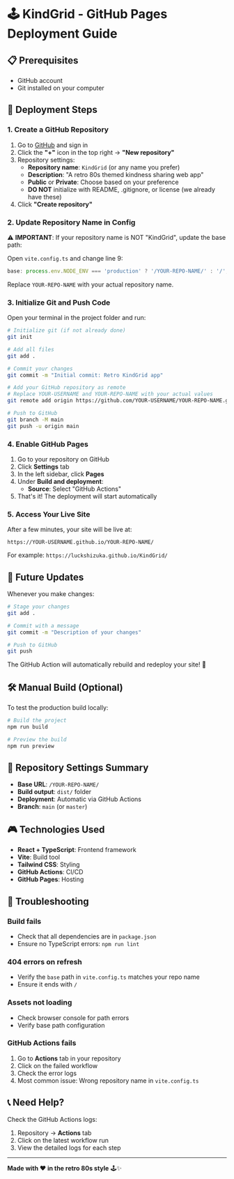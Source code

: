 # 🕹️ KindGrid - GitHub Pages Deployment Guide

## 📋 Prerequisites

- GitHub account
- Git installed on your computer

## 🚀 Deployment Steps

### 1. Create a GitHub Repository

1. Go to [GitHub](https://github.com) and sign in
2. Click the **"+"** icon in the top right → **"New repository"**
3. Repository settings:
   - **Repository name**: `KindGrid` (or any name you prefer)
   - **Description**: "A retro 80s themed kindness sharing web app"
   - **Public** or **Private**: Choose based on your preference
   - **DO NOT** initialize with README, .gitignore, or license (we already have these)
4. Click **"Create repository"**

### 2. Update Repository Name in Config

⚠️ **IMPORTANT**: If your repository name is NOT "KindGrid", update the base path:

Open `vite.config.ts` and change line 9:

```typescript
base: process.env.NODE_ENV === 'production' ? '/YOUR-REPO-NAME/' : '/',
```

Replace `YOUR-REPO-NAME` with your actual repository name.

### 3. Initialize Git and Push Code

Open your terminal in the project folder and run:

```bash
# Initialize git (if not already done)
git init

# Add all files
git add .

# Commit your changes
git commit -m "Initial commit: Retro KindGrid app"

# Add your GitHub repository as remote
# Replace YOUR-USERNAME and YOUR-REPO-NAME with your actual values
git remote add origin https://github.com/YOUR-USERNAME/YOUR-REPO-NAME.git

# Push to GitHub
git branch -M main
git push -u origin main
```

### 4. Enable GitHub Pages

1. Go to your repository on GitHub
2. Click **Settings** tab
3. In the left sidebar, click **Pages**
4. Under **Build and deployment**:
   - **Source**: Select "GitHub Actions"
5. That's it! The deployment will start automatically

### 5. Access Your Live Site

After a few minutes, your site will be live at:

```
https://YOUR-USERNAME.github.io/YOUR-REPO-NAME/
```

For example: `https://luckshizuka.github.io/KindGrid/`

## 🔄 Future Updates

Whenever you make changes:

```bash
# Stage your changes
git add .

# Commit with a message
git commit -m "Description of your changes"

# Push to GitHub
git push
```

The GitHub Action will automatically rebuild and redeploy your site! 🎉

## 🛠️ Manual Build (Optional)

To test the production build locally:

```bash
# Build the project
npm run build

# Preview the build
npm run preview
```

## 📝 Repository Settings Summary

- **Base URL**: `/YOUR-REPO-NAME/`
- **Build output**: `dist/` folder
- **Deployment**: Automatic via GitHub Actions
- **Branch**: `main` (or `master`)

## 🎮 Technologies Used

- **React + TypeScript**: Frontend framework
- **Vite**: Build tool
- **Tailwind CSS**: Styling
- **GitHub Actions**: CI/CD
- **GitHub Pages**: Hosting

## 🐛 Troubleshooting

### Build fails

- Check that all dependencies are in `package.json`
- Ensure no TypeScript errors: `npm run lint`

### 404 errors on refresh

- Verify the `base` path in `vite.config.ts` matches your repo name
- Ensure it ends with `/`

### Assets not loading

- Check browser console for path errors
- Verify base path configuration

### GitHub Actions fails

1. Go to **Actions** tab in your repository
2. Click on the failed workflow
3. Check the error logs
4. Most common issue: Wrong repository name in `vite.config.ts`

## 📞 Need Help?

Check the GitHub Actions logs:

1. Repository → **Actions** tab
2. Click on the latest workflow run
3. View the detailed logs for each step

---

**Made with ❤️ in the retro 80s style** 🕹️✨
